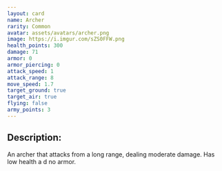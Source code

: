 ```yaml
---
layout: card
name: Archer
rarity: Common
avatar: assets/avatars/archer.png
image: https://i.imgur.com/sZS0FFW.png
health_points: 300
damage: 71
armor: 0
armor_piercing: 0
attack_speed: 1
attack_range: 8
move_speed: 1.7
target_ground: true
target_air: true
flying: false
army_points: 3
---
```


## Description:

An archer that attacks from a long range, dealing moderate damage. Has low health a d no armor.